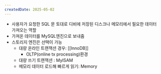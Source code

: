 ```yaml
---
createdDate: 2025-05-02
---
```

- 사용자가 요청한 SQL 문 토대로 디비에 저장된 디스크나 메모리에서 필요한 데이터 가져오는 역할
- 가져온 데이터를 MySQL엔진으로 보내줌
- 스토리지 엔진은 선택이 가능
	- 대량 온라인 트랜잭션 경우: [[InnoDB]]
		- OLTP(online tx processing)환경
	- 대량 쓰기 트랜잭션 : MyISAM
	- 메모리 데이터 로드해 빠르게 읽기: Memory